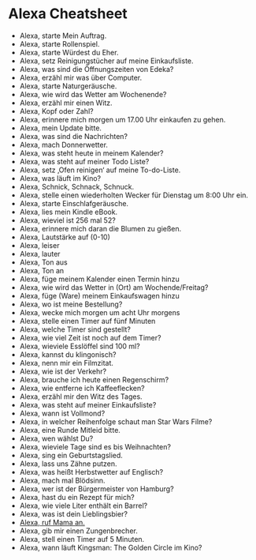 # Alexa Cheatsheet

- Alexa, starte Mein Auftrag.
- Alexa, starte Rollenspiel.
- Alexa, starte Würdest du Eher.
- Alexa, setz Reinigungstücher auf meine Einkaufsliste.
- Alexa, was sind die Öffnungszeiten von Edeka?
- Alexa, erzähl mir was über Computer.
- Alexa, starte Naturgeräusche.
- Alexa, wie wird das Wetter am Wochenende?
- Alexa, erzähl mir einen Witz.
- Alexa, Kopf oder Zahl?
- Alexa, erinnere mich morgen um 17.00 Uhr einkaufen zu gehen.
- Alexa, mein Update bitte.
- Alexa, was sind die Nachrichten?
- Alexa, mach Donnerwetter.
- Alexa, was steht heute in meinem Kalender?
- Alexa, was steht auf meiner Todo Liste?
- Alexa, setz ‚Ofen reinigen‘ auf meine To-do-Liste.
- Alexa, was läuft im Kino?
- Alexa, Schnick, Schnack, Schnuck.
- Alexa, stelle einen wiederholten Wecker für Dienstag um 8:00 Uhr ein.
- Alexa, starte Einschlafgeräusche.
- Alexa, lies mein Kindle eBook.
- Alexa, wieviel ist 256 mal 52?
- Alexa, erinnere mich daran die Blumen zu gießen.
- Alexa, Lautstärke auf (0-10)
- Alexa, leiser
- Alexa, lauter
- Alexa, Ton aus
- Alexa, Ton an
- Alexa, füge meinem Kalender einen Termin hinzu
- Alexa, wie wird das Wetter in (Ort) am Wochende/Freitag?
- Alexa, füge (Ware) meinem Einkaufswagen hinzu
- Alexa, wo ist meine Bestellung?
- Alexa, wecke mich morgen um acht Uhr morgens
- Alexa, stelle einen Timer auf fünf Minuten
- Alexa, welche Timer sind gestellt?
- Alexa, wie viel Zeit ist noch auf dem Timer?
- Alexa, wieviele Esslöffel sind 100 ml?
- Alexa, kannst du klingonisch?
- Alexa, nenn mir ein Filmzitat.
- Alexa, wie ist der Verkehr?
- Alexa, brauche ich heute einen Regenschirm?
- Alexa, wie entferne ich Kaffeeflecken?
- Alexa, erzähl mir den Witz des Tages.
- Alexa, was steht auf meiner Einkaufsliste?
- Alexa, wann ist Vollmond?
- Alexa, in welcher Reihenfolge schaut man Star Wars Filme?
- Alexa, eine Runde Mitleid bitte.
- Alexa, wen wählst Du?
- Alexa, wieviele Tage sind es bis Weihnachten?
- Alexa, sing ein Geburtstagslied.
- Alexa, lass uns Zähne putzen.
- Alexa, was heißt Herbstwetter auf Englisch?
- Alexa, mach mal Blödsinn.
- Alexa, wer ist der Bürgermeister von Hamburg?
- Alexa, hast du ein Rezept für mich?
- Alexa, wie viele Liter enthält ein Barrel?
- Alexa, was ist dein Lieblingsbier?
- [Alexa, ruf Mama an.](https://smile.amazon.de/b/?ie=UTF8&node=14072713031&ref_=pe_3346671_217113181_email_AUCC_CM_DE_meet_alexa_cm2)
- Alexa, gib mir einen Zungenbrecher.
- Alexa, stell einen Timer auf 5 Minuten.
- Alexa, wann läuft Kingsman: The Golden Circle im Kino?
